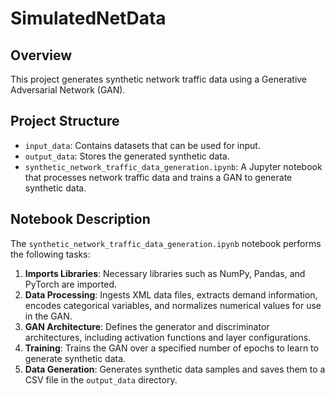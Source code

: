 # SimulatedNetData
## Overview
This project generates synthetic network traffic data using a Generative Adversarial Network (GAN). 

## Project Structure
- `input_data`: Contains datasets that can be used for input.
- `output_data`: Stores the generated synthetic data.
- `synthetic_network_traffic_data_generation.ipynb`: A Jupyter notebook that processes network traffic data and trains a GAN to generate synthetic data. 

## Notebook Description
The `synthetic_network_traffic_data_generation.ipynb` notebook performs the following tasks:
1. **Imports Libraries**: Necessary libraries such as NumPy, Pandas, and PyTorch are imported.
2. **Data Processing**: Ingests XML data files, extracts demand information, encodes categorical variables, and normalizes numerical values for use in the GAN.
3. **GAN Architecture**: Defines the generator and discriminator architectures, including activation functions and layer configurations.
4. **Training**: Trains the GAN over a specified number of epochs to learn to generate synthetic data.
5. **Data Generation**: Generates synthetic data samples and saves them to a CSV file in the `output_data` directory.
